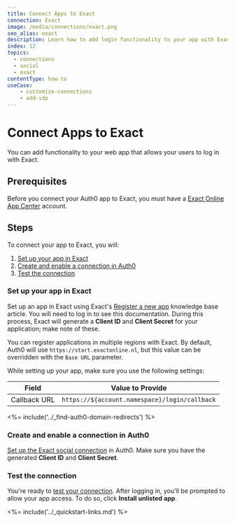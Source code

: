 ```yaml
---
title: Connect Apps to Exact
connection: Exact
image: /media/connections/exact.png
seo_alias: exact
description: Learn how to add login functionality to your app with Exact.
index: 12
topics:
  - connections
  - social
  - exact
contentType: how-to
useCase:
    - customize-connections
    - add-idp
---
```


# Connect Apps to Exact

You can add functionality to your web app that allows your users to log in with Exact. 

## Prerequisites

Before you connect your Auth0 app to Exact, you must have a [Exact Online App Center](https://apps.exactonline.com/) account.

## Steps

To connect your app to Exact, you will:

1. [Set up your app in Exact](#set-up-your-app-in-exact)
2. [Create and enable a connection in Auth0](#create-and-enable-a-connection-in-auth0)
3. [Test the connection](#test-the-connection)

### Set up your app in Exact

Set up an app in Exact using Exact's [Register a new app](https://support.exactonline.com/community/s/article/All-All-HNO-Tutorial-resources-eol-files-hlp-eol-app-center---user-eol-appcenter-user-registerapikey-u?language=en_GB) knowledge base article. You will need to log in to see this documentation. During this process, Exact will generate a **Client ID** and **Client Secret** for your application; make note of these.

You can register applications in multiple regions with Exact. By default, Auth0 will use `https://start.exactonline.nl`, but this value can be overridden with the `Base URL` parameter.

While setting up your app, make sure you use the following settings:

| Field | Value to Provide |
| - | - |
| Callback URL | `https://${account.namespace}/login/callback` |

<%= include('../_find-auth0-domain-redirects') %>

### Create and enable a connection in Auth0

[Set up the Exact social connection](/dashboard/guides/connections/set-up-connections-social) in Auth0. Make sure you have the generated **Client ID** and **Client Secret**.

### Test the connection

You're ready to [test your connection](/dashboard/guides/connections/test-connections-social). After logging in, you'll be prompted to allow your app access. To do so, click **Install unlisted app**.

<%= include('../_quickstart-links.md') %>
